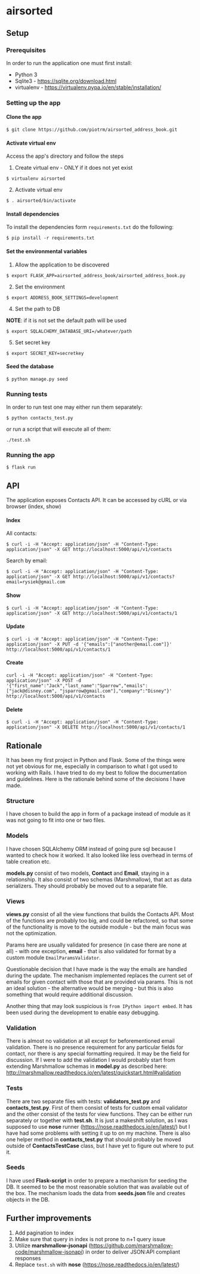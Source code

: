 # airsorted

## Setup
### Prerequisites
In order to run the application one must first install:
* Python 3
* Sqlite3 - https://sqlite.org/download.html
* virtualenv - https://virtualenv.pypa.io/en/stable/installation/

### Setting up the app
#### Clone the app
```
$ git clone https://github.com/piotrm/airsorted_address_book.git
```
#### Activate virtual env
Access the app's directory and follow the steps

1. Create virtual env - ONLY if it does not yet exist
```
$ virtualenv airsorted
```
2. Activate virtual env
```
$ . airsorted/bin/activate
```

#### Install dependencies
To install the dependencies form `requirements.txt` do the following:
```
$ pip install -r requirements.txt
```

#### Set the environmental variables
1. Allow the application to be discovered
```
$ export FLASK_APP=airsorted_address_book/airsorted_address_book.py
```
2. Set the environment
```
$ export ADDRESS_BOOK_SETTINGS=development
```
4. Set the path to DB

__NOTE__: if it is not set the default path will be used
```
$ export SQLALCHEMY_DATABASE_URI=/whatever/path
```

5. Set secret key
```
$ export SECRET_KEY=secretkey
```

#### Seed the database
```
$ python manage.py seed
```

### Running tests
In order to run test one may either run them separately:
```
$ python contacts_test.py
```
or run a script that will execute all of them:
```
./test.sh
```

### Running the app
```
$ flask run
```

## API
The application exposes Contacts API. It can be accessed by cURL or via browser (index, show)

#### Index
All contacts:
```
$ curl -i -H "Accept: application/json" -H "Content-Type: application/json" -X GET http://localhost:5000/api/v1/contacts
```
Search by email:
```
$ curl -i -H "Accept: application/json" -H "Content-Type: application/json" -X GET http://localhost:5000/api/v1/contacts?email=rysiek@gmail.com
```

#### Show
```
$ curl -i -H "Accept: application/json" -H "Content-Type: application/json" -X GET http://localhost:5000/api/v1/contacts/1
```

#### Update
```
$ curl -i -H "Accept: application/json" -H "Content-Type: application/json" -X PUT -d '{"emails":["another@email.com"]}' http://localhost:5000/api/v1/contacts/1
```
#### Create
```
curl -i -H "Accept: application/json" -H "Content-Type: application/json" -X POST -d '{"first_name":"Jack","last_name":"Sparrow","emails":["jack@disney.com", "jsparrow@gmail.com"],"company":"Disney"}' http://localhost:5000/api/v1/contacts
```
#### Delete
```
$ curl -i -H "Accept: application/json" -H "Content-Type: application/json" -X DELETE http://localhost:5000/api/v1/contacts/1
```

## Rationale
It has been my first project in Python and Flask. Some of the things were not yet obvious for me, especially in comparison to what I got used to working with Rails. I have tried to do my best to follow the documentation and guidelines. Here is the rationale behind some of the decisions I have made.

### Structure
I have chosen to build the app in form of a package instead of module as it was not going to fit into one or two files.

### Models
I have chosen SQLAlchemy ORM instead of going pure sql because I wanted to check how it worked. It also looked like less overhead in terms of table creation etc.

__models.py__ consist of two models, __Contact__ and __Email__, staying in a relationship. It also consist of two schemas (Marshmallow), that act as data serializers. They should probably be moved out to a separate file.

### Views
__views.py__ consist of all the view functions that builds the Contacts API. Most of the functions are probably too big, and could be refactored, so that some of the functionality is move to the outside module - but the main focus was not the optimization.

Params here are usually validated for presence (in case there are none at all) - with one exception, __email__ - that is also validated for format by a custom module `EmailParamsValidator`.

Questionable decision that I have made is the way the emails are handled during the update. The mechanism implemented replaces the current set of emails for given contact with those that are provided via params. This is not an ideal solution - the alternative would be merging - but this is also something that would require additional discussion.

Another thing that may look suspicious is `from IPython import embed`. It has been used during the development to enable easy debugging.

### Validation
There is almost no validation at all except for beforementioned email validation. There is no presence requirement for any particular fields for contact, nor there is any special formatting required. It may be the field for discussion. If I were to add the validation I would probably start from extending Marshmallow schemas in __model.py__ as described here: http://marshmallow.readthedocs.io/en/latest/quickstart.html#validation

### Tests
There are two separate files with tests: __validators_test.py__ and __contacts_test.py__. First of them consist of tests for custom email validator and the other consist of the tests for view functions. They can be either run separately or together with __test.sh__. It is just a makeshift solution, as I was supposed to use __nose__ runner (https://nose.readthedocs.io/en/latest/) but I have had some problems with setting it up to on my machine. There is also one helper method in __contacts_test.py__ that should probably be moved outside of __ContactsTestCase__ class, but I have yet to figure out where to put it.

### Seeds
I have used __Flask-script__ in order to prepare a mechanism for seeding the DB. It seemed to be the most reasonable solution that was available out of the box. The mechanism loads the data from __seeds.json__ file and creates objects in the DB.

## Further improvements
1. Add pagination to index
2. Make sure that query in index is not prone to n+1 query issue
3. Utilize __marshmallow-jsonapi__ (https://github.com/marshmallow-code/marshmallow-jsonapi) in order to deliver JSON:API compliant responses
4. Replace `test.sh` with __nose__ (https://nose.readthedocs.io/en/latest/)
